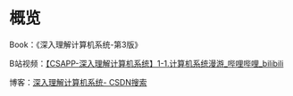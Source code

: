 # 概览

Book：《深入理解计算机系统-第3版》

B站视频：[【CSAPP-深入理解计算机系统】1-1.计算机系统漫游_哔哩哔哩_bilibili](https://www.bilibili.com/video/BV1cD4y1D7uR/?spm_id_from=333.337.search-card.all.click&vd_source=75e186a4ea53b333296d6f44a426177c)

博客：[深入理解计算机系统- CSDN搜索](https://so.csdn.net/so/search?q=%E6%B7%B1%E5%85%A5%E7%90%86%E8%A7%A3%E8%AE%A1%E7%AE%97%E6%9C%BA%E7%B3%BB%E7%BB%9F&t=blog&u=qq_16933601)